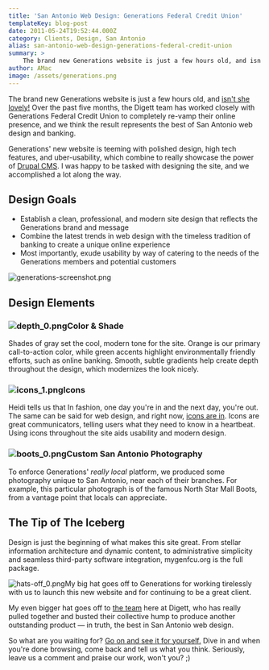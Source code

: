 ```yaml
---
title: 'San Antonio Web Design: Generations Federal Credit Union'
templateKey: blog-post
date: 2011-05-24T19:52:44.000Z
category: Clients, Design, San Antonio
alias: san-antonio-web-design-generations-federal-credit-union
summary: > 
  	The brand new Generations website is just a few hours old, and isn't she lovely! Over the past five months, the Digett team has worked closely with Generations Federal Credit Union to completely re-vamp their online presence, and we think the result represents the best of San Antonio web design and banking.
author: AMac
image: /assets/generations.png
---
```


The brand new Generations website is just a few hours old, and [isn't she lovely!](https://www.mygenfcu.org/) Over the past five months, the Digett team has worked closely with Generations Federal Credit Union to completely re-vamp their online presence, and we think the result represents the best of San Antonio web design and banking.

Generations' new website is teeming with polished design, high tech features, and uber-usability, which combine to really showcase the power of [Drupal CMS](http://www.digett.com/drupal). I was happy to be tasked with designing the site, and we accomplished a lot along the way.

Design Goals
------------

*   Establish a clean, professional, and modern site design that reflects the Generations brand and message
*   Combine the latest trends in web design with the timeless tradition of banking to create a unique online experience
*   Most importantly, exude usability by way of catering to the needs of the Generations members and potential customers

![generations-screenshot.png](/sites/default/files/generations-screenshot.png)

Design Elements
---------------

### ![depth_0.png](/sites/default/files/depth_0.png)Color & Shade

Shades of gray set the cool, modern tone for the site. Orange is our primary call-to-action color, while green accents highlight environmentally friendly efforts, such as online banking. Smooth, subtle gradients help create depth throughout the design, which modernizes the look nicely.

### ![icons_1.png](/sites/default/files/icons_1.png)Icons

Heidi tells us that In fashion, one day you're in and the next day, you're out. The same can be said for web design, and right now, [icons are in](../../blog/03/24/2011/icons-web-design-san-antonio). Icons are great communicators, telling users what they need to know in a heartbeat. Using icons throughout the site aids usability and modern design.

### ![boots_0.png](/sites/default/files/boots_0.png)Custom San Antonio Photography

To enforce Generations' _really local_ platform, we produced some photography unique to San Antonio, near each of their branches. For example, this particular photograph is of the famous North Star Mall Boots, from a vantage point that locals can appreciate.

The Tip of The Iceberg
----------------------

Design is just the beginning of what makes this site great. From stellar information architecture and dynamic content, to administrative simplicity and seamless third-party software integration, mygenfcu.org is the full package.

![hats-off_0.png](/sites/default/files/hats-off_0.png)My big hat goes off to Generations for working tirelessly with us to launch this new website and for continuing to be a great client.

My even bigger hat goes off to [the team](http://www.digett.com/who-we-are/key-players) here at Digett, who has really pulled together and busted their collective hump to produce another outstanding product — in truth, the best in San Antonio web design.

So what are you waiting for? [Go on and see it for yourself.](https://www.mygenfcu.org/) Dive in and when you're done browsing, come back and tell us what you think. Seriously, leave us a comment and praise our work, won't you? ;)